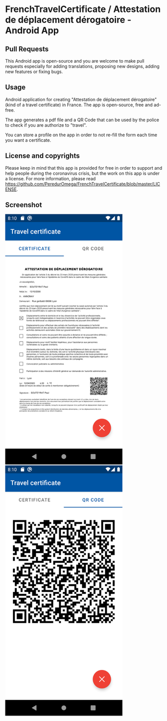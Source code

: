 # FrenchTravelCertificate / Attestation de déplacement dérogatoire - Android App

## Pull Requests

This Android app is open-source and you are welcome to make pull requests especially for adding
translations, proposing new designs, adding new features or fixing bugs.

## Usage

Android application for creating "Attestation de déplacement dérogatoire" (kind of a travel
certificate) in France. The app is open-source, free and ad-free.

The app generates a pdf file and a QR Code that can be used by the police to check if you are
authorize to "travel".

You can store a profile on the app in order to not re-fill the form each time you want a
certificate.

## License and copyrights

Please keep in mind that this app is provided for free in order to support and help people during
the coronavirus crisis, but the work on this app is under a license. For more information, please
read https://github.com/PeredurOmega/FrenchTravelCertificate/blob/master/LICENSE.

## Screenshot

<img src="/screenshots/screenshot_1.png" alt="Screenshot 1" width="376" height="800"> <img src="/screenshots/screenshot_2.png" alt="Screenshot 2" width="376" height="800">
